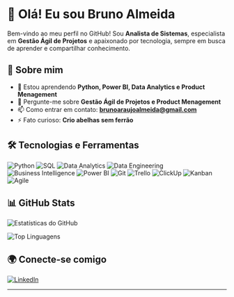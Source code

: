 # 👋 Olá! Eu sou Bruno Almeida
Bem-vindo ao meu perfil no GitHub! Sou **Analista de Sistemas**, especialista em **Gestão Ágil de Projetos** e apaixonado por tecnologia, sempre em busca de aprender e compartilhar conhecimento.

## 🚀 Sobre mim

- 🌱 Estou aprendendo **Python, Power BI, Data Analytics e Product Menagement**
- 💬 Pergunte-me sobre **Gestão Ágil de Projetos e Product Menagement**
- 📫 Como entrar em contato: **brunoaraujoalmeida@gmail.com**
- ⚡ Fato curioso: **Crio abelhas sem ferrão**

## 🛠️ Tecnologias e Ferramentas

![Python](https://img.shields.io/badge/-Python-3776AB?logo=python&logoColor=white&style=for-the-badge)
![SQL](https://img.shields.io/badge/-SQL-4479A1?logo=postgresql&logoColor=white&style=for-the-badge)
![Data Analytics](https://img.shields.io/badge/-Data%20Analytics-1F77B4?logo=databricks&logoColor=white&style=for-the-badge)
![Data Engineering](https://img.shields.io/badge/-Data%20Engineering-F28C28?logo=data-engineer&logoColor=white&style=for-the-badge)
![Business Intelligence](https://img.shields.io/badge/-Business%20Intelligence-0078D4?logo=powerbi&logoColor=white&style=for-the-badge)
![Power BI](https://img.shields.io/badge/-Power%20BI-F2C811?logo=power-bi&logoColor=white&style=for-the-badge)
![Git](https://img.shields.io/badge/-Git-F05032?logo=git&logoColor=white&style=for-the-badge)
![Trello](https://img.shields.io/badge/-Trello-0052CC?logo=trello&logoColor=white&style=for-the-badge)
![ClickUp](https://img.shields.io/badge/-ClickUp-7B68EE?logo=clickup&logoColor=white&style=for-the-badge)
![Kanban](https://img.shields.io/badge/-Kanban-007ACC?logo=kanban&logoColor=white&style=for-the-badge)
![Agile](https://img.shields.io/badge/-Agile-29BEB0?logo=agile&logoColor=white&style=for-the-badge)

## 📊 GitHub Stats

![Estatísticas do GitHub](https://github-readme-stats.vercel.app/api?username=sendobruno&show_icons=true&theme=radical)

![Top Linguagens](https://github-readme-stats.vercel.app/api/top-langs/?username=sendobruno&layout=compact&theme=radical)

## 🌍 Conecte-se comigo

[![LinkedIn](https://img.shields.io/badge/-LinkedIn-0A66C2?logo=linkedin&logoColor=white&style=for-the-badge)](https://www.linkedin.com/in/sendobruno)

---
